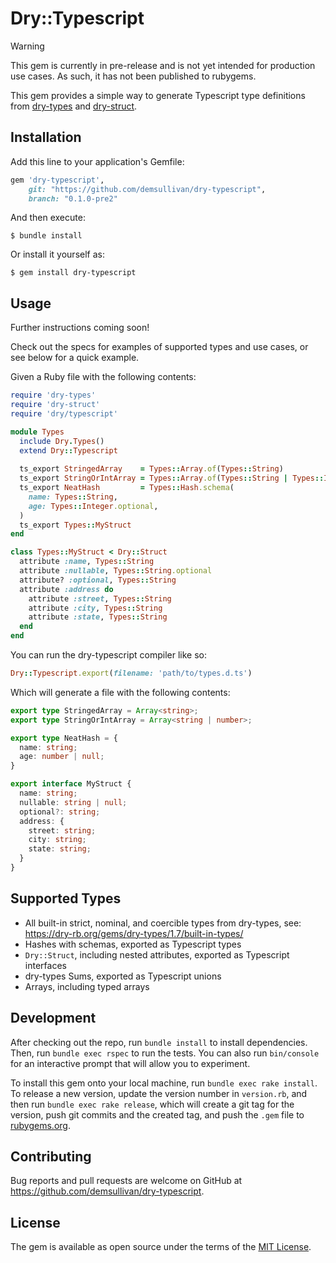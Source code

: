 # Dry::Typescript

> [!WARNING]
> This gem is currently in pre-release and is not yet intended for production use cases. As such,
> it has not been published to rubygems.

This gem provides a simple way to generate Typescript type definitions from [dry-types](https://dry-rb.org/gems/dry-types/1.7/)
and [dry-struct](https://dry-rb.org/gems/dry-struct/1.6/).

## Installation

Add this line to your application's Gemfile:

```ruby
gem 'dry-typescript',
    git: "https://github.com/demsullivan/dry-typescript",
    branch: "0.1.0-pre2"
```

And then execute:

    $ bundle install

Or install it yourself as:

    $ gem install dry-typescript

## Usage

Further instructions coming soon!

Check out the specs for examples of supported types and use cases, or see below for a quick example.

Given a Ruby file with the following contents:

```ruby
require 'dry-types'
require 'dry-struct'
require 'dry/typescript'

module Types
  include Dry.Types()
  extend Dry::Typescript
  
  ts_export StringedArray    = Types::Array.of(Types::String)
  ts_export StringOrIntArray = Types::Array.of(Types::String | Types::Integer)
  ts_export NeatHash         = Types::Hash.schema(
    name: Types::String,
    age: Types::Integer.optional,
  )
  ts_export Types::MyStruct
end

class Types::MyStruct < Dry::Struct
  attribute :name, Types::String
  attribute :nullable, Types::String.optional
  attribute? :optional, Types::String
  attribute :address do
    attribute :street, Types::String
    attribute :city, Types::String
    attribute :state, Types::String
  end
end
```

You can run the dry-typescript compiler like so:

```ruby
Dry::Typescript.export(filename: 'path/to/types.d.ts')
```

Which will generate a file with the following contents:

```typescript
export type StringedArray = Array<string>;
export type StringOrIntArray = Array<string | number>;

export type NeatHash = {
  name: string;
  age: number | null;
}

export interface MyStruct {
  name: string;
  nullable: string | null;
  optional?: string;
  address: {
    street: string;
    city: string;
    state: string;
  }
}
```

## Supported Types

- All built-in strict, nominal, and coercible types from dry-types, see: https://dry-rb.org/gems/dry-types/1.7/built-in-types/
- Hashes with schemas, exported as Typescript types
- `Dry::Struct`, including nested attributes, exported as Typescript interfaces
- dry-types Sums, exported as Typescript unions
- Arrays, including typed arrays

## Development

After checking out the repo, run `bundle install` to install dependencies. 
Then, run `bundle exec rspec` to run the tests. 
You can also run `bin/console` for an interactive prompt that will allow you to experiment.

To install this gem onto your local machine, run `bundle exec rake install`. 
To release a new version, update the version number in `version.rb`, and then run `bundle exec rake release`, 
which will create a git tag for the version, push git commits and the created tag, and push the `.gem` 
file to [rubygems.org](https://rubygems.org).

## Contributing

Bug reports and pull requests are welcome on GitHub at https://github.com/demsullivan/dry-typescript.

## License

The gem is available as open source under the terms of the [MIT License](https://opensource.org/licenses/MIT).
